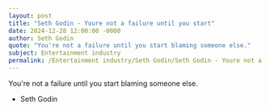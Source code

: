 ```yaml
---
layout: post
title: "Seth Godin - Youre not a failure until you start"
date: 2024-12-28 12:00:00 -0000
author: Seth Godin
quote: "You're not a failure until you start blaming someone else."
subject: Entertainment industry
permalink: /Entertainment industry/Seth Godin/Seth Godin - Youre not a failure until you start
---
```


You're not a failure until you start blaming someone else.

- Seth Godin
